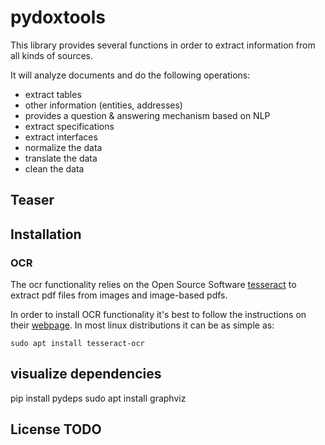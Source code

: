 # pydoxtools

This library provides several functions in order to extract information from
all kinds of sources. 

It will analyze documents and do the following operations:

- extract tables
- other information (entities, addresses)
- provides a question & answering mechanism based on NLP
- extract specifications
- extract interfaces
- normalize the data
- translate the data
- clean the data

## Teaser

## Installation

### OCR

The ocr functionality relies on the Open Source Software
[tesseract](https://github.com/tesseract-ocr/tesseract) to extract
pdf files from images and image-based pdfs.

In order to install OCR functionality it's best to follow the instructions on their 
[webpage](https://tesseract-ocr.github.io/). In most linux distributions it
can be as simple as:

    sudo apt install tesseract-ocr

## visualize dependencies

pip install pydeps
sudo apt install graphviz

## License TODO
